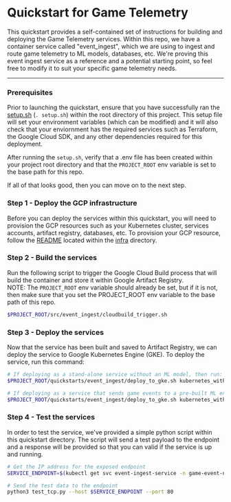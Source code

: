 # Quickstart for Game Telemetry

This quickstart provides a self-contained set of instructions for building and deploying the Game Telemetry services. Within this repo, we have a container service called "event_ingest", which we are using to ingest and route game telemetry to ML models, databases, etc. We're proving this event ingest service as a reference and a potential starting point, so feel free to modify it to suit your specific game telemetry needs.  

---

### Prerequisites

Prior to launching the quickstart, ensure that you have successfully ran the [setup.sh](../../setup.sh) (`. setup.sh`) within the root directory of this project. This setup file will set your environment variables (which can be modified) and it will also check that your enviornment has the required services such as Terraform, the Google Cloud SDK, and any other dependencies required for this deployment.

After running the `setup.sh`, verify that a .env file has been created within your project root directory and that the `PROJECT_ROOT` env variable is set to the base path for this repo.

If all of that looks good, then you can move on to the next step.

### Step 1 - Deploy the GCP infrastructure

Before you can deploy the services within this quickstart, you will need to provision the GCP resources such as your Kubernetes cluster, services accounts, artifact registry, databases, etc. To provision your GCP resource, follow the [README](../../infra/README.md) located within the [infra](../../infra/) directory.

### Step 2 - Build the services

Run the following script to trigger the Google Cloud Build process that will build the container and store it within Google Artifact Registry. 
<br>NOTE: The `PROJECT_ROOT` env variable should already be set, but if it is not, then make sure that you set the PROJECT_ROOT env variable to the base path of this repo.

```sh
$PROJECT_ROOT/src/event_ingest/cloudbuild_trigger.sh
```

### Step 3 - Deploy the services

Now that the service has been built and saved to Artifact Registry, we can deploy the service to Google Kubernetes Engine (GKE). To deploy the service, run this command:

```sh
# If deploying as a stand-alone service without an ML model, then run:
$PROJECT_ROOT/quickstarts/event_ingest/deploy_to_gke.sh kubernetes_without_ml.yaml

# If deploying as a service that sends game events to a pre-built ML endpoint, then run:
$PROJECT_ROOT/quickstarts/event_ingest/deploy_to_gke.sh kubernetes_with_ml.yaml
```

### Step 4 - Test the services

In order to test the service, we've provided a simple python script within this quickstart directory. The script will send a test payload to the endpoint and a response will be provided so that you can valid if the service is up and running.

```sh
# Get the IP address for the exposed endpoint
SERVICE_ENDPOINT=$(kubectl get svc event-ingest-service -n game-event-ns -o=jsonpath='{.status.loadBalancer.ingress[0].ip}')

# Send the test data to the endpoint
python3 test_tcp.py --host $SERVICE_ENDPOINT --port 80
```
